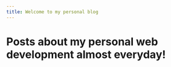 ```yaml
---
title: Welcome to my personal blog
---
```

# Posts about my personal web development almost everyday!
